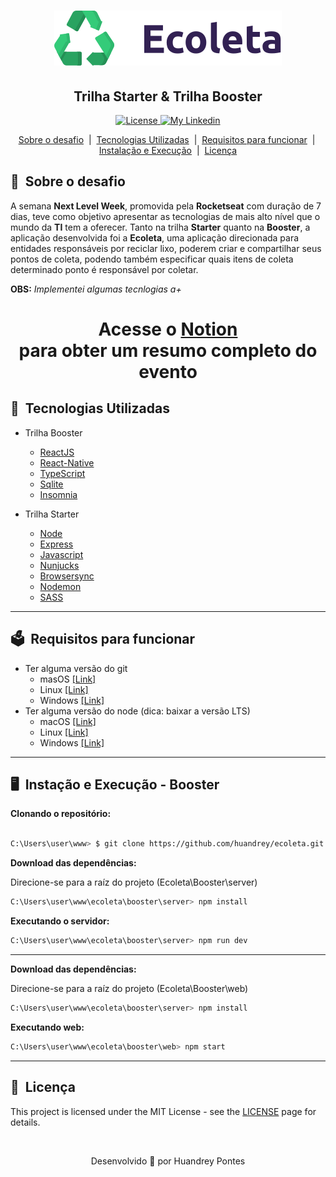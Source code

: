 <h1 align="center">
    <img src="Starter/public/assets/logo.svg">
</h1>

<h2 align="center"><strong>Trilha Starter & Trilha Booster</strong></h2>

<p align="center">
  
  <a href="/LICENSE" > 
    <img alt="License" src="https://img.shields.io/badge/license-MIT-%23F8952D">
  </a>
 
  <a href="https://www.twitter.com/huapss" >
  <img alt="My Linkedin" src="https://img.shields.io/badge/-uandrei-gray?style=social&logo=twitter">
  </a>
 
</p>

<p align="center">
  <a href="#sobre-o-desafio">Sobre o desafio</a>
  &nbsp;|&nbsp;
  <a href="#tecnologias-utilizadas">Tecnologias Utilizadas</a>
  &nbsp;|&nbsp;
  <a href="#requisitos-para-funcionar">Requisitos para funcionar</a>
  &nbsp;|&nbsp;
  <a href="#instalação-e-execução">Instalação e Execução</a>
  &nbsp;|&nbsp;
  <a href="#Licença">Licença</a>
</p>

## 🧩&nbsp;&nbsp;Sobre o desafio

A semana **Next Level Week**, promovida pela **Rocketseat** com duração de 7 dias, teve como objetivo apresentar as tecnologias de mais alto nível que o mundo da **TI** tem a oferecer. Tanto na trilha **Starter** quanto na **Booster**, a aplicação desenvolvida foi a **Ecoleta**, uma aplicação direcionada para entidades responsáveis por reciclar lixo, poderem criar e compartilhar seus pontos de coleta, podendo também especificar quais itens de coleta determinado ponto é responsável por coletar.

**OBS:** *Implementei algumas tecnlogias a+*

<h1 align="center">Acesse o <a href="https://www.notion.so/BOOSTER-acb0e3a5088843ad91338d639fd8235e">Notion</a> <br>para obter um resumo completo do evento</h1>

## 🚀&nbsp;&nbsp;Tecnologias Utilizadas
- Trilha Booster
  - [ReactJS](nodejs.org)
  - [React-Native](expressjs.org)
  - [TypeScript]()
  - [Sqlite]()
  - [Insomnia]()

- Trilha Starter
  - [Node](nodejs.org)
  - [Express](expressjs.org)
  - [Javascript]()
  - [Nunjucks](https://mozilla.github.io/nunjucks/)
  - [Browsersync](https://www.browsersync.io/)
  - [Nodemon](https://nodemon.io/)
  - [SASS](https://sass-lang.com/)
---

## 🗳&nbsp;&nbsp;**Requisitos para funcionar**
- Ter alguma versão do git
  - masOS [[Link]](https://git-scm.com/download/mac)
  - Linux [[Link]](https://git-scm.com/download/linux)
  - Windows [[Link]](https://git-scm.com/download/win)
- Ter alguma versão do node (dica: baixar a versão LTS)
  - macOS [[Link]](https://nodejs.org/en/)
  - Linux [[Link]](https://nodejs.org/en/)
  - Windows [[Link]](https://nodejs.org/en/)

---

## 🖥&nbsp;&nbsp;**Instação e Execução - Booster**

<b>Clonando o repositório:</b>

```bash 

C:\Users\user\www> $ git clone https://github.com/huandrey/ecoleta.git

```

<b>Download das dependências:</b>
<p>Direcione-se para a raíz do projeto (Ecoleta\Booster\server)</p>

```bash 
C:\Users\user\www\ecoleta\booster\server> npm install
```

<b>Executando o servidor:</b>
```bash
C:\Users\user\www\ecoleta\booster\server> npm run dev
```
---
<b>Download das dependências:</b>
<p>Direcione-se para a raíz do projeto (Ecoleta\Booster\web)</p>

```bash 
C:\Users\user\www\ecoleta\booster\server> npm install
```
<b>Executando web:</b>
```bash
C:\Users\user\www\ecoleta\booster\web> npm start
```
---

## 📖&nbsp;&nbsp;Licença

This project is licensed under the MIT License - see the [LICENSE](https://opensource.org/licenses/MIT) page for details.

<br>
<p align="center">Desenvolvido 💙 por Huandrey Pontes<p>

